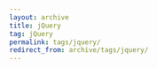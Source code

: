 ```yaml
---
layout: archive
title: jQuery
tag: jQuery
permalink: tags/jquery/
redirect_from: archive/tags/jquery/
---
```

